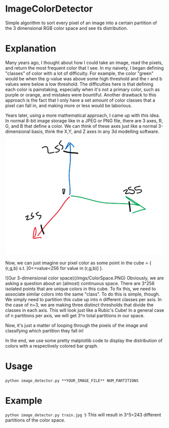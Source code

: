 # ImageColorDetector
Simple algorithm to sort every pixel of an image into a certain partition of the 3 dimensional RGB color space and see its distribution.

# Explanation
Many years ago, I thought about how I could take an image, read the pixels, and return the most frequent color that I see. In my naivety, I began defining "classes" of color with a lot of difficulty. For example, the color "green" would be when the g-value was above some high threshold and the r and b values were below a low threshold. The difficulties here is that defining each color is painstaking, especially when it's not a primary color, such as purple or orange, and mistakes were bountiful. Another drawback to this approach is the fact that I only have a set amount of color classes that a pixel can fall in, and making more or less would be laborious.

Years later, using a more mathematical approach, I came up with this idea.
In normal 8-bit image storage like in a JPEG or PNG file, there are 3 axes, R, G, and B that define a color. We can think of these axes just like a normal 3-dimensional basis, think the X,Y, and Z axes in any 3d modelling software.

![Our 3-dimensional normal basis](/imgs/Basis.png)

Now, we can just imagine our pixel color as some point in the cube = { (r,g,b) s.t. [0<=value<256 for value in (r,g,b)] }.

![Our 3-dimensional color space)(/imgs/ColorSpace.PNG)
Obviously, we are asking a question about an (almost) continuous space. There are 3^256 isolated points that are unique colors in this cube.
To fix this, we need to associate similar colors into the same "class". To do this is simple, though. We simply need to partition this cube up into n different classes per axis. In the case of n=3, we are making three distinct thresholds that divide the classes in each axis. This will look just like a Rubic's Cube! In a general case of n partitions per axis, we will get 3^n total partitions in our space.

Now, it's just a matter of looping through the pixels of the image and classifying which partition they fall in!

In the end, we use some pretty matplotlib code to display the distribution of colors with a respectively colored bar graph.

# Usage
`python image_detector.py **YOUR_IMAGE_FILE** NUM_PARTITIONS`

# Example
`python image_detector.py train.jpg 5`
This will result in 3^5=243 different partitions of the color space.
